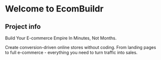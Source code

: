# Welcome to EcomBuildr

## Project info
Build Your E-commerce Empire In Minutes, Not Months.

Create conversion-driven online stores without coding. From landing pages to full e-commerce - everything you need to turn traffic into sales.

